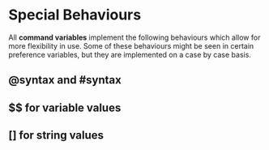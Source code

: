 # Special Behaviours
All **command variables** implement the following behaviours which allow for more flexibility in use. Some of these behaviours might be seen in certain preference variables, but they are implemented on a case by case basis.

## @syntax and #syntax

## $$ for variable values

## [] for string values
